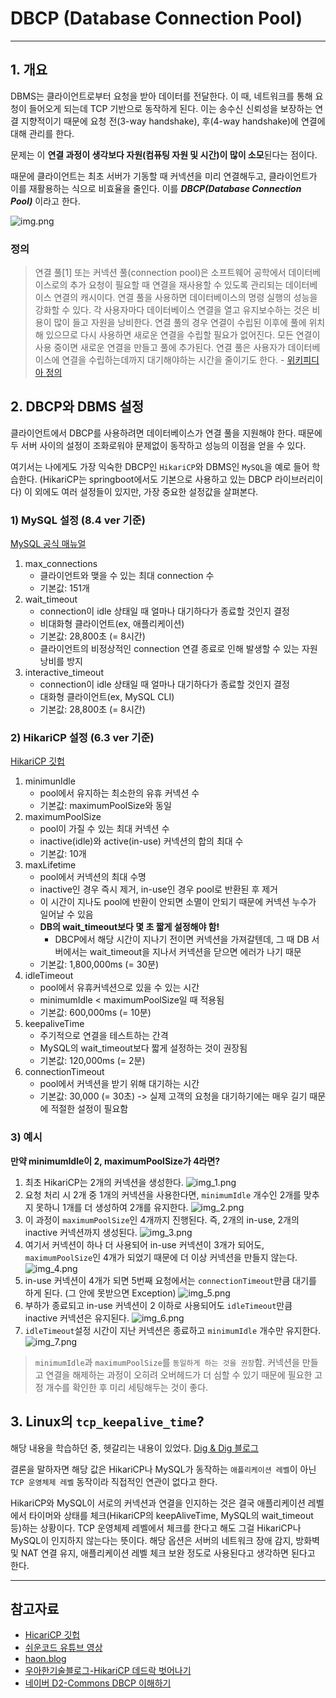 # DBCP (Database Connection Pool)

---

## 1. 개요

DBMS는 클라이언트로부터 요청을 받아 데이터를 전달한다. 이 때, 네트워크를 통해 요청이 들어오게 되는데 TCP 기반으로 동작하게 된다.
이는 송수신 신뢰성을 보장하는 연결 지향적이기 때문에 요청 전(3-way handshake), 후(4-way handshake)에 연결에 대해 관리를 한다.

문제는 이 **연결 과정이 생각보다 자원(컴퓨팅 자원 및 시간)이 많이 소모**된다는 점이다.

때문에 클라이언트는 최초 서버가 기동할 때 커넥션을 미리 연결해두고, 클라이언트가 이를 재활용하는 식으로 비효율을 줄인다.
이를 **_DBCP(Database Connection Pool)_** 이라고 한다.

![img.png](img.png)

### 정의

> 연결 풀[1] 또는 커넥션 풀(connection pool)은 소프트웨어 공학에서 데이터베이스로의 추가 요청이 필요할 때 연결을 재사용할 수 있도록 관리되는 데이터베이스 연결의 캐시이다. 
> 연결 풀을 사용하면 데이터베이스의 명령 실행의 성능을 강화할 수 있다. 
> 각 사용자마다 데이터베이스 연결을 열고 유지보수하는 것은 비용이 많이 들고 자원을 낭비한다. 
> 연결 풀의 경우 연결이 수립된 이후에 풀에 위치해 있으므로 다시 사용하면 새로운 연결을 수립할 필요가 없어진다. 
> 모든 연결이 사용 중이면 새로운 연결을 만들고 풀에 추가된다. 
> 연결 풀은 사용자가 데이터베이스에 연결을 수립하는데까지 대기해야하는 시간을 줄이기도 한다. - [위키피디아 정의](https://ko.wikipedia.org/wiki/%EC%97%B0%EA%B2%B0_%ED%92%80)



## 2. DBCP와 DBMS 설정

클라이언트에서 DBCP를 사용하려면 데이터베이스가 연결 풀을 지원해야 한다. 때문에 두 서버 사이의 설정이 조화로워야 문제없이 동작하고 성능의 이점을 얻을 수 있다.

여기서는 나에게도 가장 익숙한 DBCP인 `HikariCP`와 DBMS인 `MySQL`을 예로 들어 학습한다. (HikariCP는 springboot에서도 기본으로 사용하고 있는 DBCP 라이브러리이다)
이 외에도 여러 설정들이 있지만, 가장 중요한 설정값을 살펴본다.

### 1) MySQL 설정 (8.4 ver 기준)
[MySQL 공식 매뉴얼](https://dev.mysql.com/doc/refman/8.4/en/server-system-variables.html)

1. max_connections
   - 클라이언트와 맺을 수 있는 최대 connection 수
   - 기본값: 151개
2. wait_timeout
   - connection이 idle 상태일 때 얼마나 대기하다가 종료할 것인지 결정
   - 비대화형 클라이언트(ex, 애플리케이션)
   - 기본값: 28,800초 (= 8시간)
   - 클라이언트의 비정상적인 connection 연결 종료로 인해 발생할 수 있는 자원 낭비를 방지
3. interactive_timeout
   - connection이 idle 상태일 때 얼마나 대기하다가 종료할 것인지 결정
   - 대화형 클라이언트(ex, MySQL CLI)
   - 기본값: 28,800초 (= 8시간)

### 2) HikariCP 설정 (6.3 ver 기준)
[HikariCP 깃헙](https://github.com/brettwooldridge/HikariCP?tab=readme-ov-file#frequently-used)

1. minimunIdle
   - pool에서 유지하는 최소한의 유휴 커넥션 수
   - 기본값: maximumPoolSize와 동일
2. maximumPoolSize
   - pool이 가질 수 있는 최대 커넥션 수
   - inactive(idle)와 active(in-use) 커넥션의 합의 최대 수
   - 기본값: 10개
3. maxLifetime
   - pool에서 커넥션의 최대 수명
   - inactive인 경우 즉시 제거, in-use인 경우 pool로 반환된 후 제거
   - 이 시간이 지나도 pool에 반환이 안되면 소멸이 안되기 때문에 커넥션 누수가 일어날 수 있음
   - **DB의 wait_timeout보다 몇 초 짧게 설정해야 함!**
     - DBCP에서 해당 시간이 지나기 전이면 커넥션을 가져갈텐데, 그 때 DB 서버에서는 wait_timeout을 지나서 커넥션을 닫으면 에러가 나기 때문
   - 기본값: 1,800,000ms (= 30분)
4. idleTimeout
   - pool에서 유휴커넥션으로 있을 수 있는 시간
   - minimumIdle < maximumPoolSize일 때 적용됨
   - 기본값: 600,000ms (= 10분)
5. keepaliveTime
   - 주기적으로 연결을 테스트하는 간격
   - MySQL의 wait_timeout보다 짧게 설정하는 것이 권장됨
   - 기본값: 120,000ms (= 2분)
6. connectionTimeout
   - pool에서 커넥션을 받기 위해 대기하는 시간
   - 기본값: 30,000 (= 30초) -> 실제 고객의 요청을 대기하기에는 매우 길기 때문에 적절한 설정이 필요함

### 3) 예시

**만약 minimumIdle이 2, maximumPoolSize가 4라면?**

1. 최초 HikariCP는 2개의 커넥션을 생성한다.
![img_1.png](img_1.png)
2. 요청 처리 시 2개 중 1개의 커넥션을 사용한다면, `minimumIdle` 개수인 2개를 맞추지 못하니 1개를 더 생성하여 2개를 유지한다.
![img_2.png](img_2.png)
3. 이 과정이 `maximumPoolSize`인 4개까지 진행된다. 즉, 2개의 in-use, 2개의 inactive 커넥션까지 생성된다.
![img_3.png](img_3.png)
4. 여기서 커넥션이 하나 더 사용되어 in-use 커넥션이 3개가 되어도, `maximumPoolSize`인 4개가 되었기 때문에 더 이상 커넥션을 만들지 않는다.
![img_4.png](img_4.png)
5. in-use 커넥션이 4개가 되면 5번째 요청에서는 `connectionTimeout`만큼 대기를 하게 된다. (그 안에 못받으면 Exception)
![img_5.png](img_5.png)
6. 부하가 종료되고 in-use 커넥션이 2 이하로 사용되어도 `idleTimeout`만큼 inactive 커넥션은 유지된다.
![img_6.png](img_6.png)
7. `idleTimeout`설정 시간이 지난 커넥션은 종료하고 `minimumIdle` 개수만 유지한다.
![img_7.png](img_7.png)

> `minimumIdle`과 `maximumPoolSize`를 `동일하게 하는 것을 권장`함. 
> 커넥션을 만들고 연결을 해제하는 과정이 오히려 오버헤드가 더 심할 수 있기 때문에 필요한 고정 개수를 확인한 후 미리 세팅해두는 것이 좋다.

## 3. Linux의 `tcp_keepalive_time`?

해당 내용을 학습하던 중, 헷갈리는 내용이 있었다. [Dig & Dig 블로그](https://digndig.kr/linux/2021/07/14/Linux_keepAlivetime.html)

결론을 말하자면 해당 값은 HikariCP나 MySQL가 동작하는 `애플리케이션 레벨`이 아닌 `TCP 운영체제 레벨` 동작이라 직접적인 연관이 없다고 한다.

HikariCP와 MySQL이 서로의 커넥션과 연결을 인지하는 것은 결국 애플리케이션 레벨에서 타이머와 상태를 체크(HikariCP의 keepAliveTime, MySQL의 wait_timeout 등)하는 상황이다.
TCP 운영체제 레벨에서 체크를 한다고 해도 그걸 HikariCP나 MySQL이 인지하지 않는다는 뜻이다.
해당 옵션은 서버의 네트워크 장애 감지, 방화벽 및 NAT 연결 유지, 애플리케이션 레벨 체크 보완 정도로 사용된다고 생각하면 된다고 한다.

---

## 참고자료

- [HicariCP 깃헙](https://github.com/brettwooldridge/HikariCP)
- [쉬운코드 유튜브 영상](https://youtu.be/zowzVqx3MQ4?si=g5Tb8I8J-aFoXnG4)
- [haon.blog](https://haon.blog/database/hikaricp-theory/)
- [우아한기술블로그-HikariCP 데드락 벗어나기](https://techblog.woowahan.com/2664/)
- [네이버 D2-Commons DBCP 이해하기](https://d2.naver.com/helloworld/5102792)
